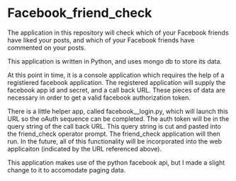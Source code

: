 Facebook_friend_check
=====================

The application in this repository will check which of your Facebook friends have liked your posts, and which of your Facebook friends have commented on your posts.

This application is written in Python, and uses mongo db to store its data.

At this point in time, it is a console application which requires the help of a registiered facebook application.  The registered
application will supply the facebook app id and secret, and a call back URL.  These pieces of data are necessary in 
order to get a valid facebook authorization token.  

There is a little helper app, called facebook__login.py, which will launch this URL so the oAuth sequence can be completed.
The auth token will be in the query string of the call back URL.  This query string is cut and pasted into the 
friend_check operator prompt.  The friend_check application will then run.  In the future, all of this functionality will be 
incorporated into the web applicaiton (indicated by the URL referenced above).

This application makes use of the python facebook api, but I made a slight change to it to accomodate paging data.
